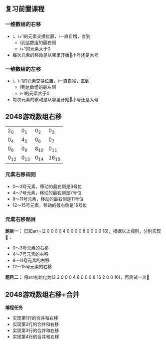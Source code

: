## 复习前置课程
### 一维数组的右移
* i、i+1的元素交换位置，i一直自增，直到
  * i到达数组的最右侧
  * i+1的元素大于0
* 每次元素的移动是从哪里开始🤔小号还是大号

### 一维数组的左移
* i、i-1的元素交换位置，i一直自减，直到
  * i到达数组的最左侧
  * i-1的元素大于0
* 每次元素的移动是从哪里开始🤔小号还是大号

## 2048游戏数组右移
|          |          |          |           |
| -------- | -------- | -------- | --------- |
| 2$_0$    | 0$_1$    | 0$_2$    | 0$_3$     |
| 0$_4$    | 4$_5$    | 0$_6$    | 0$_7$     |
| 0$_8$    | 0$_9$    | 8$_{10}$ | 0$_{11}$  |
| 0$_{12}$ | 0$_{13}$ | 0$_{14}$ | 16$_{15}$ |

### 元素右移规则
* 0～3号元素，移动的最右侧是3号位
* 4～7号元素，移动的最右侧是7号位
* 8～11号元素，移动的最右侧是11号位
* 12～15号元素，移动的最右侧是15号位

### 元素右移题目
**题目一：** 已知arr=(2 0 0 0   0 4 0 0  0 0 8 0  0 0 0 16)，根据以上规则，分别实现🤔：
  * 0～3号元素的右移
  * 4～7号元素的右移
  * 8～11号元素的右移
  * 12～15号元素的右移
<!-- > 😇: max_index=i/4 * 4 + 3 -->
   
**题目二：** 将arr初始化为(2 2 0 0   0 4 8 0  0 0 8 16  2 0 0 16)，再测试一次🤔

## 2048游戏数组右移+合并
**编程任务**
* 实现第1行的合并和右移
* 实现第2行的合并和右移
* 实现第3行的合并和右移
* 实现第4行的合并和右移



